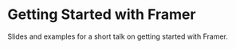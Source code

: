 # Getting Started with Framer

Slides and examples for a short talk on getting started with Framer.

